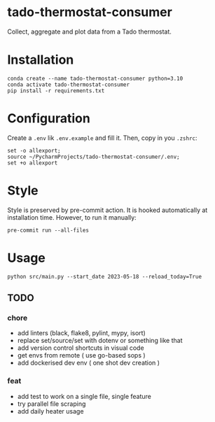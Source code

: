 # tado-thermostat-consumer
Collect, aggregate and plot data from a Tado thermostat.

# Installation
```
conda create --name tado-thermostat-consumer python=3.10
conda activate tado-thermostat-consumer
pip install -r requirements.txt
```

# Configuration
Create a `.env` lik `.env.example` and fill it.
Then, copy in you `.zshrc`:
```
set -o allexport; 
source ~/PycharmProjects/tado-thermostat-consumer/.env;
set +o allexport
```

# Style
Style is preserved by pre-commit action. 
It is hooked automatically at installation time.
However, to run it manually:
```
pre-commit run --all-files
```

# Usage
```
python src/main.py --start_date 2023-05-18 --reload_today=True
```


## TODO

### chore
- add linters (black, flake8, pylint, mypy, isort)
- replace set/source/set with dotenv or something like that
- add version control shortcuts in visual code
- get envs from remote ( use go-based sops )
- add dockerised dev env ( one shot dev creation )
 
### feat
- add test to work on a single file, single feature
- try parallel file scraping
- add daily heater usage
